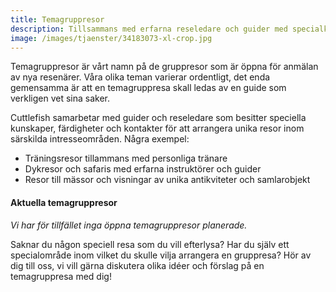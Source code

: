 ```yaml
---
title: Temagruppresor
description: Tillsammans med erfarna reseledare och guider med specialkunskap.
image: /images/tjaenster/34183073-xl-crop.jpg
---
```


Temagruppresor &auml;r v&aring;rt namn p&aring; de gruppresor som &auml;r öppna för anm&auml;lan av nya resen&auml;rer. V&aring;ra olika teman varierar ordentligt, det enda gemensamma &auml;r att en temagruppresa skall ledas av en guide som verkligen vet sina saker.

Cuttlefish samarbetar med guider och reseledare som besitter speciella kunskaper, f&auml;rdigheter och kontakter för att arrangera unika resor inom s&auml;rskilda intresseomr&aring;den. N&aring;gra exempel:

* Tr&auml;ningsresor tillammans med personliga tr&auml;nare
* Dykresor och safaris med erfarna instruktörer och guider
* Resor till m&auml;ssor och visningar av unika antikviteter och samlarobjekt

#### Aktuella temagruppresor

*Vi har för tillf&auml;llet inga öppna temagruppresor planerade.*

Saknar du n&aring;gon speciell resa som du vill efterlysa? Har du sj&auml;lv ett specialomr&aring;de inom vilket du skulle vilja arrangera en gruppresa? Hör av dig till oss, vi vill g&auml;rna diskutera olika id&eacute;er och förslag p&aring; en temagruppresa med dig\!

&nbsp;